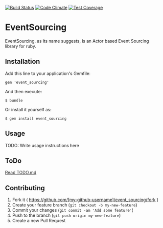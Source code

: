 [![Build Status](https://travis-ci.org/Papipo/event_sourcing.svg?branch=master)](https://travis-ci.org/Papipo/event_sourcing)
[![Code Climate](https://codeclimate.com/github/Papipo/event_sourcing/badges/gpa.svg)](https://codeclimate.com/github/Papipo/event_sourcing)
[![Test Coverage](https://codeclimate.com/github/Papipo/event_sourcing/badges/coverage.svg)](https://codeclimate.com/github/Papipo/event_sourcing)

# EventSourcing

EventSourcing, as its name suggests, is an Actor based Event Sourcing library for ruby.

## Installation

Add this line to your application's Gemfile:

    gem 'event_sourcing'

And then execute:

    $ bundle

Or install it yourself as:

    $ gem install event_sourcing

## Usage

TODO: Write usage instructions here

## ToDo

[Read TODO.md](TODO.md)

## Contributing

1. Fork it ( https://github.com/[my-github-username]/event_sourcing/fork )
2. Create your feature branch (`git checkout -b my-new-feature`)
3. Commit your changes (`git commit -am 'Add some feature'`)
4. Push to the branch (`git push origin my-new-feature`)
5. Create a new Pull Request
